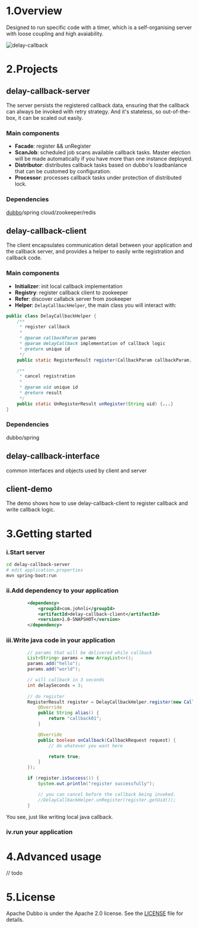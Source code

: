 
# 1.Overview

Designed to run specific code with a timer, which is a self-organising server with loose coupling and high avaiability.

![delay-callback](https://joooohnli.github.io/images/delay-callback.png)

# 2.Projects
## delay-callback-server
The server persists the registered callback data, ensuring that the callback can always be invoked with retry strategy. And it's stateless, so out-of-the-box, it can be scaled out easily.

### Main components
- **Facade**: register && unRegister
- **ScanJob**: scheduled job scans available callback tasks. Master election will be made automatically if you have more than one instance deployed.
- **Distributor**: distributes callback tasks based on dubbo's loadbanlance that can be customed by configuration. 
- **Processor**: processes callback tasks under protection of distributed lock.


### Dependencies
[dubbo](http://dubbo.apache.org/en-us)/spring cloud/zookeeper/redis

## delay-callback-client
The client encapsulates communication detail between your application and the callback server, and provides a helper to easily write registration and callback code.

### Main components
- **Initializer**: init local callback implementation 
- **Registry**: register callback client to zookeeper
- **Refer**: discover callabck server from zookeeper
- **Helper**: ```DelayCallbackHelper```, the main class you will interact with:
```java
public class DelayCallbackHelper {
    /**
     * register callback
     *
     * @param callbackParam params
     * @param delayCallback implementation of callback logic
     * @return unique id
     */
    public static RegisterResult register(CallbackParam callbackParam, DelayCallback delayCallback) {...}

    /**
     * cancel registration
     *
     * @param uid unique id
     * @return result
     */
    public static UnRegisterResult unRegister(String uid) {...}
}

```

### Dependencies
dubbo/spring

## delay-callback-interface
common interfaces and objects used by client and server

## client-demo
The demo shows how to use delay-callback-client to register callback and write callback logic.

# 3.Getting started
### i.Start server
```bash
cd delay-callback-server
# edit application.properties
mvn spring-boot:run
```

### ii.Add dependency to your application
```xml
        <dependency>
            <groupId>com.johnli</groupId>
            <artifactId>delay-callback-client</artifactId>
            <version>1.0-SNAPSHOT</version>
        </dependency>
```
### iii.Write java code in your application
```java
        // params that will be delivered while callback
        List<String> params = new ArrayList<>();
        params.add("hello");
        params.add("world");

        // will callback in 3 seconds
        int delaySeconds = 3;
        
        // do register
        RegisterResult register = DelayCallbackHelper.register(new CallbackParam(params, delaySeconds), new DelayCallback() {
            @Override
            public String alias() {
                return "callback01";
            }

            @Override
            public boolean onCallback(CallbackRequest request) {
                // do whatever you want here

                return true;
            }
        });

        if (register.isSuccess()) {
            System.out.println("register successfully");

            // you can cancel before the callback being invoked.
            //DelayCallbackHelper.unRegister(register.getUid());
        }
```
You see, just like writing local java callback.

### iv.run your application

# 4.Advanced usage
// todo

# 5.License
Apache Dubbo is under the Apache 2.0 license. See the [LICENSE](https://github.com/joooohnli/delay-callback/blob/master/LICENSE) file for details.

